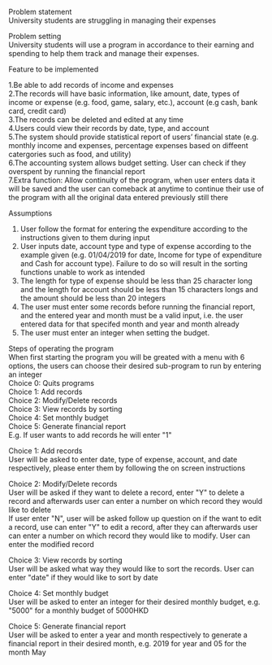 Problem statement </br>
University students are struggling in managing their expenses </br>

Problem setting </br>
University students will use a program in accordance to their earning and spending to help them track and manage their expenses.</br>

Feature to be implemented </br>

1.Be able to add records of income and expenses </br>
2.The records will have basic information, like amount, date, types of income or expense (e.g. food, game, salary, etc.), account (e.g cash, bank card, credit card) </br>
3.The records can be deleted and edited at any time </br>
4.Users could view their records by date, type, and account </br>
5.The system should provide statistical report of users’ financial state (e.g. monthly income and expenses, percentage expenses based on diffeent catergories such as food, and utility) </br>
6.The accounting system allows budget setting. User can check if they overspent by running the financial report </br>
7.Extra function: Allow continuity of the program, when user enters data it will be saved and the user can comeback at anytime to continue their use of the program with all the original data entered previously still there </br>

Assumptions </br>
1. User follow the format for entering the expenditure according to the instructions given to them during input </br>
2. User inputs date, account type and type of expense according to the example given (e.g. 01/04/2019 for date, Income for type of expenditure and Cash for account type). Failure to do so will result in the sorting functions unable to work as intended </br>
3. The length for type of expense should be less than 25 character long and the length for account should be less than 15 characters longs and the amount should be less than 20 integers </br>
4. The user must enter some records before running the financial report, and the entered year and month must be a valid input, i.e. the user entered data for that specifed month and year and month already </br>
5. The user must enter an integer when setting the budget.</br>

Steps of operating the program </br>
When first starting the program you will be greated with a menu with 6 options, the users can choose their desired sub-program to run by entering an integer </br>
Choice 0: Quits programs </br>
Choice 1: Add records </br>
Choice 2: Modify/Delete records </br>
Choice 3: View records by sorting </br>
Choice 4: Set monthly budget </br>
Choice 5: Generate financial report </br>
E.g. If user wants to add records he will enter "1" </br>

Choice 1: Add records </br>
User will be asked to enter date, type of expense, account, and date respectively, please enter them by following the on screen instructions </br>

Choice 2: Modify/Delete records </br>
User will be asked if they want to delete a record, enter "Y" to delete a record and afterwards user can enter a number on which record they would like to delete </br>
If user enter "N", user will be asked follow up question on if the want to edit a record, use can enter "Y" to edit a record, after they can afterwards user can enter a number on which record they would like to modify. User can enter the modified record </br>

Choice 3: View records by sorting </br>
User will be asked what way they would like to sort the records. User can enter "date" if they would like to sort by date </br>

Choice 4: Set monthly budget </br>
User will be asked to enter an integer for their desired monthly budget, e.g. "5000" for a monthly budget of 5000HKD </br>

Choice 5: Generate financial report </br>
User will be asked to enter a year and month respectively to generate a financial report in their desired month, e.g. 2019 for year and 05 for the month May </br>
